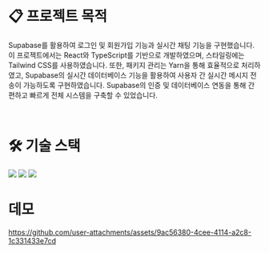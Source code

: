 
# 📋 프로젝트 목적 
Supabase를 활용하여 로그인 및 회원가입 기능과 실시간 채팅 기능을 구현했습니다. 이 프로젝트에서는 React와 TypeScript를 기반으로 개발하였으며, 스타일링에는 Tailwind CSS를 사용하였습니다. 또한, 패키지 관리는 Yarn을 통해 효율적으로 처리하였고, Supabase의 실시간 데이터베이스 기능을 활용하여 사용자 간 실시간 메시지 전송이 가능하도록 구현하였습니다. Supabase의 인증 및 데이터베이스 연동을 통해 간편하고 빠르게 전체 시스템을 구축할 수 있었습니다.



<br />

# 🛠️ 기술 스택

<img src="https://img.shields.io/badge/React-61DAFB?style=flat-square&logo=React&logoColor=white">
<img src="https://img.shields.io/badge/taliwind-green?style=flat-square&logo=taliwind&logoColor=white">
<img src="https://img.shields.io/badge/typescript-orange?style=flat-square&logo=StyledComponents&logoColor=white">


<br />

# 데모

https://github.com/user-attachments/assets/9ac56380-4cee-4114-a2c8-1c331433e7cd







<br />



